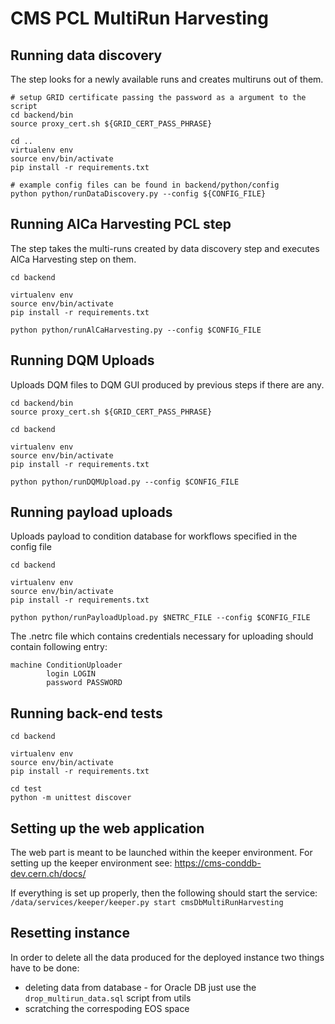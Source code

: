 # CMS PCL MultiRun Harvesting
## Running data discovery

The step looks for a newly available runs and creates multiruns out of them.

```
# setup GRID certificate passing the password as a argument to the script
cd backend/bin
source proxy_cert.sh ${GRID_CERT_PASS_PHRASE}

cd ..
virtualenv env
source env/bin/activate
pip install -r requirements.txt

# example config files can be found in backend/python/config
python python/runDataDiscovery.py --config ${CONFIG_FILE}
```

## Running AlCa Harvesting PCL step

The step takes the multi-runs created by data discovery step and executes AlCa Harvesting step on them.

```
cd backend

virtualenv env
source env/bin/activate
pip install -r requirements.txt

python python/runAlCaHarvesting.py --config $CONFIG_FILE
```

## Running DQM Uploads

Uploads DQM files to DQM GUI produced by previous steps if there are any.

```
cd backend/bin
source proxy_cert.sh ${GRID_CERT_PASS_PHRASE}

cd backend

virtualenv env
source env/bin/activate
pip install -r requirements.txt

python python/runDQMUpload.py --config $CONFIG_FILE

```

## Running payload uploads

Uploads payload to condition database for workflows specified in the config file

```
cd backend

virtualenv env
source env/bin/activate
pip install -r requirements.txt

python python/runPayloadUpload.py $NETRC_FILE --config $CONFIG_FILE
```

The .netrc file which contains credentials necessary for uploading should contain following entry:
```
machine ConditionUploader
        login LOGIN
        password PASSWORD
```

## Running back-end tests

```
cd backend

virtualenv env
source env/bin/activate
pip install -r requirements.txt

cd test
python -m unittest discover
```

## Setting up the web application

The web part is meant to be launched within the keeper environment.
For setting up the keeper environment see: https://cms-conddb-dev.cern.ch/docs/

If everything is set up properly, then the following should start the service:
`/data/services/keeper/keeper.py start cmsDbMultiRunHarvesting`


## Resetting instance

In order to delete all the data produced for the deployed instance two things have to be done:
- deleting data from database - for Oracle DB just use the `drop_multirun_data.sql` script from utils
- scratching the correspoding EOS space